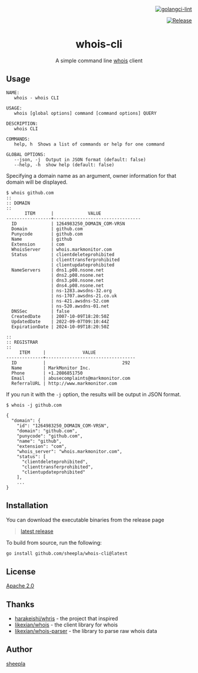 <div align="right">

[![golangci-lint](https://github.com/sheepla/whois-cli/actions/workflows/ci.yml/badge.svg)](https://github.com/sheepla/whois-cli/actions/workflows/ci.yml)

[![Release](https://github.com/sheepla/whois-cli/actions/workflows/release.yml/badge.svg)](https://github.com/sheepla/whois-cli/actions/workflows/release.yml)

</div>


<div align="center">

# whois-cli

A simple command line [whois](https://en.wikipedia.org/wiki/Whois) client

</div>


## Usage

```
NAME:
   whois - whois CLI

USAGE:
   whois [global options] command [command options] QUERY

DESCRIPTION:
   whois CLI

COMMANDS:
   help, h  Shows a list of commands or help for one command

GLOBAL OPTIONS:
   --json, -j  Output in JSON format (default: false)
   --help, -h  show help (default: false)
```

Specifying a domain name as an argument, owner information for that domain will be displayed.

```
$ whois github.com
::
:: DOMAIN
::
       ITEM      |             VALUE
-----------------+---------------------------------
  ID             | 1264983250_DOMAIN_COM-VRSN
  Domain         | github.com
  Punycode       | github.com
  Name           | github
  Extension      | com
  WhoisServer    | whois.markmonitor.com
  Status         | clientdeleteprohibited
                 | clienttransferprohibited
                 | clientupdateprohibited
  NameServers    | dns1.p08.nsone.net
                 | dns2.p08.nsone.net
                 | dns3.p08.nsone.net
                 | dns4.p08.nsone.net
                 | ns-1283.awsdns-32.org
                 | ns-1707.awsdns-21.co.uk
                 | ns-421.awsdns-52.com
                 | ns-520.awsdns-01.net
  DNSSec         | false
  CreatedDate    | 2007-10-09T18:20:50Z
  UpdatedDate    | 2022-09-07T09:10:44Z
  ExpirationDate | 2024-10-09T18:20:50Z

::
:: REGISTRAR
::
     ITEM     |              VALUE
--------------+----------------------------------
  ID          |                             292
  Name        | MarkMonitor Inc.
  Phone       | +1.2086851750
  Email       | abusecomplaints@markmonitor.com
  ReferralURL | http://www.markmonitor.com
```

If you run it with the `-j` option, the results will be output in JSON format.

```
$ whois -j github.com

{
  "domain": {
    "id": "1264983250_DOMAIN_COM-VRSN",
    "domain": "github.com",
    "punycode": "github.com",
    "name": "github",
    "extension": "com",
    "whois_server": "whois.markmonitor.com",
    "status": [
      "clientdeleteprohibited",
      "clienttransferprohibited",
      "clientupdateprohibited"
    ],
    ...
}

```

## Installation

You can download the executable binaries from the release page

> [latest release](https://github.com/sheepla/whois-cli/releases/latest)

To build from source, run the following:

```sh
go install github.com/sheepla/whois-cli@latest
```

## License

[Apache 2.0](https://github.com/sheepla/whois-cli/blob/master/LICENSE)


## Thanks

- [harakeishi/whris](https://github.com/harakeishi/whris) - the project that inspired
- [likexian/whois](https://github.com/likexian/whois) - the client library for whois
- [likexian/whois-parser](https://github.com/likexian/whois-parser) - the library to parse raw whois data

## Author

[sheepla](https://github.com/sheepla)
